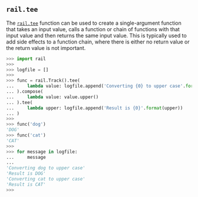## `rail.tee`

The [`rail.tee`](#railtee) function can be used to create a single-argument function that takes an input value, calls a function or chain of functions with that input value and then returns the same input value. This is typically used to add side effects to a function chain, where there is either no return value or the return value is not important.

```python
>>> import rail
>>>
>>> logfile = []
>>>
>>> func = rail.Track().tee(
...     lambda value: logfile.append('Converting {0} to upper case'.format(value))
... ).compose(
...     lambda value: value.upper()
... ).tee(
...     lambda upper: logfile.append('Result is {0}'.format(upper))
... )
>>>
>>> func('dog')
'DOG'
>>> func('cat')
'CAT'
>>>
>>> for message in logfile:
...     message
...
'Converting dog to upper case'
'Result is DOG'
'Converting cat to upper case'
'Result is CAT'
>>>
```
